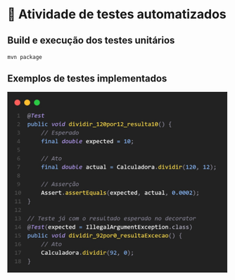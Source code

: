 # 🧮 Atividade de testes automatizados

## Build e execução dos testes unitários

```
mvn package
```

## Exemplos de testes implementados

<img width="500px" src="https://raw.githubusercontent.com/MatthMiller/calculadora-junit/c64a75c4089294632bfdc9fa893c9d702c58a08c/public/junit-exemplos.jpg" alt="Códigos de exemplo" />
